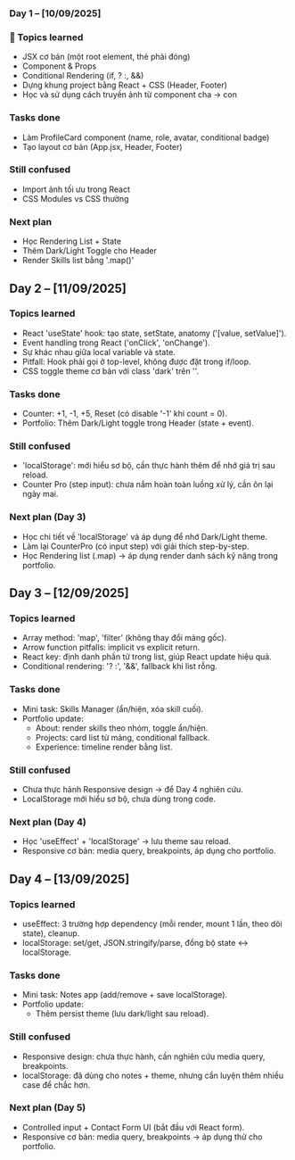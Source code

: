 ### Day 1 – [10/09/2025]
### 🔑 Topics learned
- JSX cơ bản (một root element, thẻ phải đóng)
- Component & Props
- Conditional Rendering (if, ? :, &&)
- Dựng khung project bằng React + CSS (Header, Footer)
- Học và sử dụng cách truyền ảnh từ component cha -> con

### Tasks done
- Làm ProfileCard component (name, role, avatar, conditional badge)
- Tạo layout cơ bản (App.jsx, Header, Footer)

### Still confused
- Import ảnh tối ưu trong React
- CSS Modules vs CSS thường

### Next plan
- Học Rendering List + State
- Thêm Dark/Light Toggle cho Header
- Render Skills list bằng '.map()'

## Day 2 – [11/09/2025]

### Topics learned
- React 'useState' hook: tạo state, setState, anatomy ('[value, setValue]').
- Event handling trong React ('onClick', 'onChange').
- Sự khác nhau giữa local variable và state.
- Pitfall: Hook phải gọi ở top-level, không được đặt trong if/loop.
- CSS toggle theme cơ bản với class 'dark' trên '<body>'.

### Tasks done
- Counter: +1, -1, +5, Reset (có disable '-1' khi count = 0).
- Portfolio: Thêm Dark/Light toggle trong Header (state + event).

### Still confused
- 'localStorage': mới hiểu sơ bộ, cần thực hành thêm để nhớ giá trị sau reload.
- Counter Pro (step input): chưa nắm hoàn toàn luồng xử lý, cần ôn lại ngày mai.

### Next plan (Day 3)
- Học chi tiết về 'localStorage' và áp dụng để nhớ Dark/Light theme.
- Làm lại CounterPro (có input step) với giải thích step-by-step.
- Học Rendering list (.map) → áp dụng render danh sách kỹ năng trong portfolio.

## Day 3 – [12/09/2025]

### Topics learned
- Array method: 'map', 'filter' (không thay đổi mảng gốc).
- Arrow function pitfalls: implicit vs explicit return.
- React key: định danh phần tử trong list, giúp React update hiệu quả.
- Conditional rendering: '? :', '&&', fallback khi list rỗng.

### Tasks done
- Mini task: Skills Manager (ẩn/hiện, xóa skill cuối).
- Portfolio update:
  - About: render skills theo nhóm, toggle ẩn/hiện.
  - Projects: card list từ mảng, conditional fallback.
  - Experience: timeline render bằng list.

### Still confused
- Chưa thực hành Responsive design → để Day 4 nghiên cứu.
- LocalStorage mới hiểu sơ bộ, chưa dùng trong code.

### Next plan (Day 4)
- Học 'useEffect' + 'localStorage' → lưu theme sau reload.
- Responsive cơ bản: media query, breakpoints, áp dụng cho portfolio.

## Day 4 – [13/09/2025]

### Topics learned
- useEffect: 3 trường hợp dependency (mỗi render, mount 1 lần, theo dõi state), cleanup.
- localStorage: set/get, JSON.stringify/parse, đồng bộ state ↔ localStorage.

### Tasks done
- Mini task: Notes app (add/remove + save localStorage).
- Portfolio update:
  - Thêm persist theme (lưu dark/light sau reload).

### Still confused
- Responsive design: chưa thực hành, cần nghiên cứu media query, breakpoints.
- localStorage: đã dùng cho notes + theme, nhưng cần luyện thêm nhiều case để chắc hơn.

### Next plan (Day 5)
- Controlled input + Contact Form UI (bắt đầu với React form).
- Responsive cơ bản: media query, breakpoints → áp dụng thử cho portfolio.


